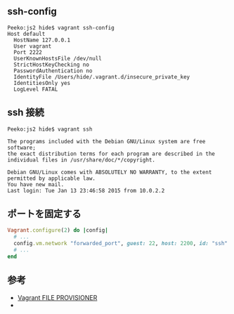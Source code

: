 ## ssh-config

~~~
Peeko:js2 hide$ vagrant ssh-config
Host default
  HostName 127.0.0.1
  User vagrant
  Port 2222
  UserKnownHostsFile /dev/null
  StrictHostKeyChecking no
  PasswordAuthentication no
  IdentityFile /Users/hide/.vagrant.d/insecure_private_key
  IdentitiesOnly yes
  LogLevel FATAL
~~~
  
## ssh 接続

~~~
Peeko:js2 hide$ vagrant ssh

The programs included with the Debian GNU/Linux system are free software;
the exact distribution terms for each program are described in the
individual files in /usr/share/doc/*/copyright.

Debian GNU/Linux comes with ABSOLUTELY NO WARRANTY, to the extent
permitted by applicable law.
You have new mail.
Last login: Tue Jan 13 23:46:58 2015 from 10.0.2.2
~~~


## ポートを固定する


~~~ruby
Vagrant.configure(2) do |config|
  # ...
  config.vm.network "forwarded_port", guest: 22, host: 2200, id: "ssh"
  # ...
end
~~~


## 参考

- [Vagrant FILE PROVISIONER](http://docs.vagrantup.com/v2/provisioning/file.html)
- 